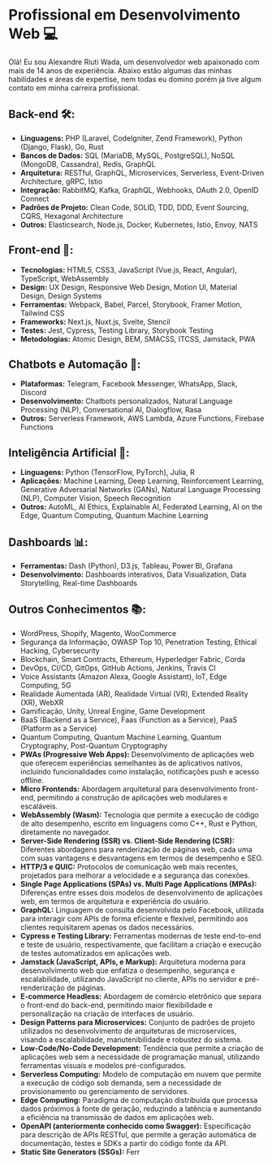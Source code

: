 # Profissional em Desenvolvimento Web 💻

Olá! Eu sou Alexandre Riuti Wada, um desenvolvedor web apaixonado com mais de 14 anos de experiência. 
Abaixo estão algumas das minhas habilidades e áreas de expertise, nem todas eu domino porém já tive algum contato em minha carreira profissional.

## Back-end 🛠️:

- **Linguagens:** PHP (Laravel, CodeIgniter, Zend Framework), Python (Django, Flask), Go, Rust
- **Bancos de Dados:** SQL (MariaDB, MySQL, PostgreSQL), NoSQL (MongoDB, Cassandra), Redis, GraphQL
- **Arquitetura:** RESTful, GraphQL, Microservices, Serverless, Event-Driven Architecture, gRPC, Istio
- **Integração:** RabbitMQ, Kafka, GraphQL, Webhooks, OAuth 2.0, OpenID Connect
- **Padrões de Projeto:** Clean Code, SOLID, TDD, DDD, Event Sourcing, CQRS, Hexagonal Architecture
- **Outros:** Elasticsearch, Node.js, Docker, Kubernetes, Istio, Envoy, NATS

## Front-end 🎨:

- **Tecnologias:** HTML5, CSS3, JavaScript (Vue.js, React, Angular), TypeScript, WebAssembly
- **Design:** UX Design, Responsive Web Design, Motion UI, Material Design, Design Systems
- **Ferramentas:** Webpack, Babel, Parcel, Storybook, Framer Motion, Tailwind CSS
- **Frameworks:** Next.js, Nuxt.js, Svelte, Stencil
- **Testes:** Jest, Cypress, Testing Library, Storybook Testing
- **Metodologias:** Atomic Design, BEM, SMACSS, ITCSS, Jamstack, PWA

## Chatbots e Automação 🤖:

- **Plataformas:** Telegram, Facebook Messenger, WhatsApp, Slack, Discord
- **Desenvolvimento:** Chatbots personalizados, Natural Language Processing (NLP), Conversational AI, Dialogflow, Rasa
- **Outros:** Serverless Framework, AWS Lambda, Azure Functions, Firebase Functions

## Inteligência Artificial 🧠:

- **Linguagens:** Python (TensorFlow, PyTorch), Julia, R
- **Aplicações:** Machine Learning, Deep Learning, Reinforcement Learning, Generative Adversarial Networks (GANs), Natural Language Processing (NLP), Computer Vision, Speech Recognition
- **Outros:** AutoML, AI Ethics, Explainable AI, Federated Learning, AI on the Edge, Quantum Computing, Quantum Machine Learning

## Dashboards 📊:

- **Ferramentas:** Dash (Python), D3.js, Tableau, Power BI, Grafana
- **Desenvolvimento:** Dashboards interativos, Data Visualization, Data Storytelling, Real-time Dashboards

## Outros Conhecimentos 📚:

- WordPress, Shopify, Magento, WooCommerce
- Segurança da Informação, OWASP Top 10, Penetration Testing, Ethical Hacking, Cybersecurity
- Blockchain, Smart Contracts, Ethereum, Hyperledger Fabric, Corda
- DevOps, CI/CD, GitOps, GitHub Actions, Jenkins, Travis CI
- Voice Assistants (Amazon Alexa, Google Assistant), IoT, Edge Computing, 5G
- Realidade Aumentada (AR), Realidade Virtual (VR), Extended Reality (XR), WebXR
- Gamificação, Unity, Unreal Engine, Game Development
- BaaS (Backend as a Service), Faas (Function as a Service), PaaS (Platform as a Service)
- Quantum Computing, Quantum Machine Learning, Quantum Cryptography, Post-Quantum Cryptography
- **PWAs (Progressive Web Apps):** Desenvolvimento de aplicações web que oferecem experiências semelhantes às de aplicativos nativos, incluindo funcionalidades como instalação, notificações push e acesso offline.
- **Micro Frontends:** Abordagem arquitetural para desenvolvimento front-end, permitindo a construção de aplicações web modulares e escaláveis.
- **WebAssembly (Wasm):** Tecnologia que permite a execução de código de alto desempenho, escrito em linguagens como C++, Rust e Python, diretamente no navegador.
- **Server-Side Rendering (SSR) vs. Client-Side Rendering (CSR):** Diferentes abordagens para renderização de páginas web, cada uma com suas vantagens e desvantagens em termos de desempenho e SEO.
- **HTTP/3 e QUIC:** Protocolos de comunicação web mais recentes, projetados para melhorar a velocidade e a segurança das conexões.
- **Single Page Applications (SPAs) vs. Multi Page Applications (MPAs):** Diferenças entre esses dois modelos de desenvolvimento de aplicações web, em termos de arquitetura e experiência do usuário.
- **GraphQL:** Linguagem de consulta desenvolvida pelo Facebook, utilizada para interagir com APIs de forma eficiente e flexível, permitindo aos clientes requisitarem apenas os dados necessários.
- **Cypress e Testing Library:** Ferramentas modernas de teste end-to-end e teste de usuário, respectivamente, que facilitam a criação e execução de testes automatizados em aplicações web.
- **Jamstack (JavaScript, APIs, e Markup):** Arquitetura moderna para desenvolvimento web que enfatiza o desempenho, segurança e escalabilidade, utilizando JavaScript no cliente, APIs no servidor e pré-renderização de páginas.
- **E-commerce Headless:** Abordagem de comércio eletrônico que separa o front-end do back-end, permitindo maior flexibilidade e personalização na criação de interfaces de usuário.
- **Design Patterns para Microservices:** Conjunto de padrões de projeto utilizados no desenvolvimento de arquiteturas de microservices, visando a escalabilidade, manutenibilidade e robustez do sistema.
- **Low-Code/No-Code Development:** Tendência que permite a criação de aplicações web sem a necessidade de programação manual, utilizando ferramentas visuais e modelos pré-configurados.
- **Serverless Computing:** Modelo de computação em nuvem que permite a execução de código sob demanda, sem a necessidade de provisionamento ou gerenciamento de servidores.
- **Edge Computing:** Paradigma de computação distribuída que processa dados próximos à fonte de geração, reduzindo a latência e aumentando a eficiência na transmissão de dados em aplicações web.
- **OpenAPI (anteriormente conhecido como Swagger):** Especificação para descrição de APIs RESTful, que permite a geração automática de documentação, testes e SDKs a partir do código fonte da API.
- **Static Site Generators (SSGs):** Ferr
